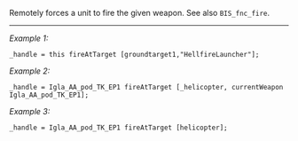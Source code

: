 Remotely forces a unit to fire the given weapon. See also `BIS_fnc_fire`.


---
*Example 1:*
```sqf
_handle = this fireAtTarget [groundtarget1,"HellfireLauncher"];
```

*Example 2:*
```sqf
_handle = Igla_AA_pod_TK_EP1 fireAtTarget [_helicopter, currentWeapon Igla_AA_pod_TK_EP1];
```

*Example 3:*
```sqf
_handle = Igla_AA_pod_TK_EP1 fireAtTarget [helicopter];
```